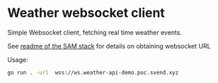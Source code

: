 # Weather websocket client

Simple Websocket client, fetching real time weather events.

See [readme of the SAM stack](../weather_api/readme.md) for details on obtaining websocket URL 

Usage:

```sh
go run . -url  wss://ws.weather-api-demo.poc.svend.xyz
```
